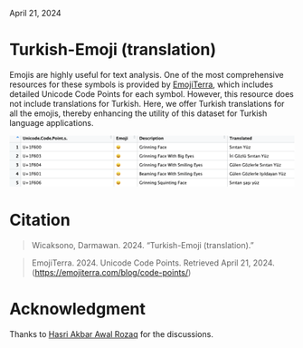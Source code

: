 April 21, 2024

# Turkish-Emoji (translation)
Emojis are highly useful for text analysis. One of the most comprehensive resources for these symbols is provided by [EmojiTerra](https://emojiterra.com/blog/code-points/), which includes detailed Unicode Code Points for each symbol. However, this resource does not include translations for Turkish. Here, we offer Turkish translations for all the emojis, thereby enhancing the utility of this dataset for Turkish language applications.

![emojis](https://github.com/dwicak/Turkish-Emoji/blob/b7ecf27de3abcd47a32329564c3499bc7a914d42/Emojis.png)

# Citation
>Wicaksono, Darmawan. 2024. “Turkish-Emoji (translation).”

>EmojiTerra. 2024. Unicode Code Points. Retrieved April 21, 2024. (https://emojiterra.com/blog/code-points/)

# Acknowledgment
Thanks to [Hasri Akbar Awal Rozaq](https://github.com/akbarrozaq691) for the discussions.
